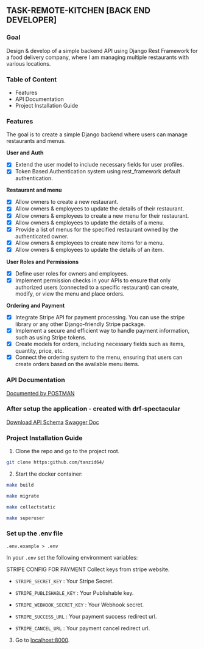 ## TASK-REMOTE-KITCHEN [BACK END DEVELOPER]
### Goal
Design & develop of a simple backend API using Django Rest Framework for a food delivery company, where I am managing multiple restaurants with various locations.

### Table of Content
- Features
- API Documentation
- Project Installation Guide

### Features

The goal is to create a simple Django backend where users can manage restaurants and menus.

**User and Auth**
- [x] Extend the user model to include necessary fields for user profiles.
- [x] Token Based Authentication system using rest_framework default authentication.

**Restaurant and menu**
- [x] Allow owners to create a new restaurant.
- [x] Allow owners & employees to update the details of their restaurant.
- [x] Allow owners & employees to create a new menu for their restaurant.
- [x] Allow owners & employees to update the details of a menu.
- [x] Provide a list of menus for the specified restaurant owned by the authenticated owner.
- [x] Allow owners & employees to create new items for a menu.
- [x] Allow owners & employees to update the details of an item.

**User Roles and Permissions**
- [x] Define user roles for owners and employees.
- [x] Implement permission checks in your APIs to ensure that only authorized users (connected to a specific restaurant) can create, modify, or view the menu and place orders.

**Ordering and Payment**
- [x] Integrate Stripe API for payment processing. You can use the stripe library or any other Django-friendly Stripe package.
- [x] Implement a secure and efficient way to handle payment information, such as using Stripe tokens.
- [x] Create models for orders, including necessary fields such as items, quantity, price, etc.
- [x] Connect the ordering system to the menu, ensuring that users can create orders based on the available menu items.

### API Documentation
[Documented by POSTMAN](https://documenter.getpostman.com/view/32603042/2sAXjRW9kE) 
### After setup the application - created with drf-spectacular
[Download API Schema](http:localhost:8000/api/v1/schema/)
[Swagger Doc](http:localhost:8000/api/v1/schema/swagger-ui/)

### Project Installation Guide

1. Clone the repo and go to the project root.
```bash
git clone https:github.com/tanzid64/
```
2. Start the docker container: 
```bash
make build
```
```bash
make migrate
```
```bash
make collectstatic
```
```bash
make superuser
```
### Set up the .env file

`.env.example > .env`

In your `.env` set the following environment variables:

STRIPE CONFIG FOR PAYMENT
Collect keys from stripe website.
- `STRIPE_SECRET_KEY` : Your Stripe Secret.
- `STRIPE_PUBLISHABLE_KEY` : Your Publishable key.
- `STRIPE_WEBHOOK_SECRET_KEY` : Your Webhook secret.

- `STRIPE_SUCCESS_URL` : Your payment success redirect url.
- `STRIPE_CANCEL_URL` : Your payment cancel redirect url.

3. Go to [localhost:8000](http://localhost:8000).

